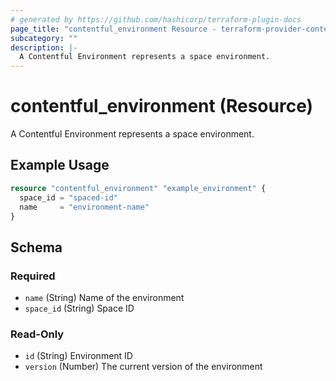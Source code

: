 ```yaml
---
# generated by https://github.com/hashicorp/terraform-plugin-docs
page_title: "contentful_environment Resource - terraform-provider-contentful"
subcategory: ""
description: |-
  A Contentful Environment represents a space environment.
---
```


# contentful_environment (Resource)

A Contentful Environment represents a space environment.

## Example Usage

```terraform
resource "contentful_environment" "example_environment" {
  space_id = "spaced-id"
  name     = "environment-name"
}
```

<!-- schema generated by tfplugindocs -->
## Schema

### Required

- `name` (String) Name of the environment
- `space_id` (String) Space ID

### Read-Only

- `id` (String) Environment ID
- `version` (Number) The current version of the environment
